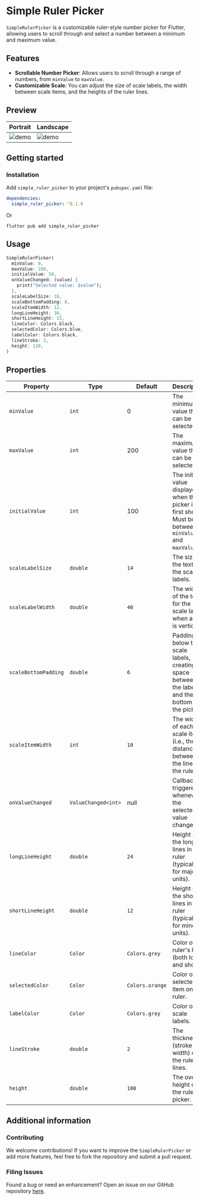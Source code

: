 <!--
This README describes the package. If you publish this package to pub.dev,
this README's contents appear on the landing page for your package.

For information about how to write a good package README, see the guide for
[writing package pages](https://dart.dev/guides/libraries/writing-package-pages).

For general information about developing packages, see the Dart guide for
[creating packages](https://dart.dev/guides/libraries/create-library-packages)
and the Flutter guide for
[developing packages and plugins](https://flutter.dev/developing-packages).
-->

# Simple Ruler Picker

`SimpleRulerPicker` is a customizable ruler-style number picker for Flutter, allowing users to scroll through and select a number between a minimum and maximum value.

## Features

- **Scrollable Number Picker**: Allows users to scroll through a range of numbers, from `minValue` to `maxValue`.
- **Customizable Scale**: You can adjust the size of scale labels, the width between scale items, and the heights of the ruler lines.

## Preview

| Portrait                                                                      | Landscape                                                                                |
| ----------------------------------------------------------------------------- | ---------------------------------------------------------------------------------------- |
| ![demo](https://github.com/yujune/simple_ruler_picker/raw/main/demo/demo.gif) | ![demo](https://github.com/yujune/simple_ruler_picker/raw/main/demo/demo_horizontal.gif) |

## Getting started

### Installation

Add `simple_ruler_picker` to your project's `pubspec.yaml` file:

```yaml
dependencies:
  simple_ruler_picker: ^0.1.0
```

Or

```
flutter pub add simple_ruler_picker
```

## Usage

```dart
SimpleRulerPicker(
  minValue: 0,
  maxValue: 100,
  initialValue: 50,
  onValueChanged: (value) {
    print("Selected value: $value");
  },
  scaleLabelSize: 16,
  scaleBottomPadding: 8,
  scaleItemWidth: 12,
  longLineHeight: 30,
  shortLineHeight: 15,
  lineColor: Colors.black,
  selectedColor: Colors.blue,
  labelColor: Colors.black,
  lineStroke: 3,
  height: 120,
)

```

## Properties

| Property             | Type                | Default         | Description                                                                                            | Example                                   |
| -------------------- | ------------------- | --------------- | ------------------------------------------------------------------------------------------------------ | ----------------------------------------- |
| `minValue`           | `int`               | 0               | The minimum value that can be selected.                                                                | `minValue: 0`                             |
| `maxValue`           | `int`               | 200             | The maximum value that can be selected.                                                                | `maxValue: 100`                           |
| `initialValue`       | `int`               | 100             | The initial value displayed when the picker is first shown. Must be between `minValue` and `maxValue`. | `initialValue: 50`                        |
| `scaleLabelSize`     | `double`            | `14`            | The size of the text for the scale labels.                                                             | `scaleLabelSize: 16`                      |
| `scaleLabelWidth`    | `double`            | `40`            | The width of the text for the scale labels when axis is vertical.                                      | `scaleLabelWidth: 40`                     |
| `scaleBottomPadding` | `double`            | `6`             | Padding below the scale labels, creating space between the labels and the bottom of the picker.        | `scaleBottomPadding: 8`                   |
| `scaleItemWidth`     | `int`               | `10`            | The width of each scale item (i.e., the distance between the lines on the ruler).                      | `scaleItemWidth: 15`                      |
| `onValueChanged`     | `ValueChanged<int>` | null            | Callback triggered whenever the selected value changes.                                                | `onValueChanged: (value) => print(value)` |
| `longLineHeight`     | `double`            | `24`            | Height of the long lines in the ruler (typically for major units).                                     | `longLineHeight: 30`                      |
| `shortLineHeight`    | `double`            | `12`            | Height of the short lines in the ruler (typically for minor units).                                    | `shortLineHeight: 15`                     |
| `lineColor`          | `Color`             | `Colors.grey`   | Color of the ruler's lines (both long and short).                                                      | `lineColor: Colors.black`                 |
| `selectedColor`      | `Color`             | `Colors.orange` | Color of the selected item on the ruler.                                                               | `selectedColor: Colors.blue`              |
| `labelColor`         | `Color`             | `Colors.grey`   | Color of the scale labels.                                                                             | `labelColor: Colors.black`                |
| `lineStroke`         | `double`            | `2`             | The thickness (stroke width) of the ruler's lines.                                                     | `lineStroke: 3`                           |
| `height`             | `double`            | `100`           | The overall height of the ruler picker.                                                                | `height: 120`                             |

## Additional information

### Contributing

We welcome contributions! If you want to improve the `SimpleRulerPicker` or add more features, feel free to fork the repository and submit a pull request.

### Filing Issues

Found a bug or need an enhancement? Open an issue on our GitHub repository [here](https://github.com/yujune/simple_ruler_picker/issues).
